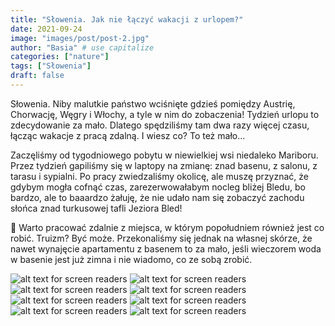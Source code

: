 ```yaml
---
title: "Słowenia. Jak nie łączyć wakacji z urlopem?"
date: 2021-09-24
image: "images/post/post-2.jpg"
author: "Basia" # use capitalize
categories: ["nature"]
tags: ["Słowenia"]
draft: false
---
```


Słowenia. Niby malutkie państwo wciśnięte gdzieś pomiędzy Austrię, Chorwację, Węgry i Włochy, a tyle w nim do zobaczenia! Tydzień urlopu to zdecydowanie za mało. Dlatego spędziliśmy tam dwa razy więcej czasu, łącząc wakacje z pracą zdalną. I wiesz co? To też mało...

Zaczęliśmy od tygodniowego pobytu w niewielkiej wsi niedaleko Mariboru. Przez tydzień gapiliśmy się w laptopy na zmianę: znad basenu, z salonu, z tarasu i sypialni. Po pracy zwiedzaliśmy okolicę, ale muszę przyznać, że gdybym mogła cofnąć czas, zarezerwowałabym nocleg bliżej Bledu, bo bardzo, ale to baaardzo żałuję, że nie udało nam się zobaczyć zachodu słońca znad turkusowej tafli Jeziora Bled!

🧠 Warto pracować zdalnie z miejsca, w którym popołudniem również jest co robić. Truizm? Być może. Przekonaliśmy się jednak na własnej skórze, że nawet wynajęcie apartamentu z basenem to za mało, jeśli wieczorem woda w basenie jest już zimna i nie wiadomo, co ze sobą zrobić.

![alt text for screen readers](/images/slowenia/2021_09_18__14_26_20.jpg )
![alt text for screen readers](/images/slowenia/2021_09_18__15_21_52.jpg )
![alt text for screen readers](/images/slowenia/2021_09_22__11_09_17.jpg )
![alt text for screen readers](/images/slowenia/2021_09_22__13_06_19.jpg )
![alt text for screen readers](/images/slowenia/2021_09_23__13_22_11.jpg )
![alt text for screen readers](/images/slowenia/2021_09_23__16_46_42-1.jpg )
![alt text for screen readers](/images/slowenia/2021_09_19__12_45_34.jpg )
![alt text for screen readers](/images/slowenia/2021_09_20__15_54_48.jpg )